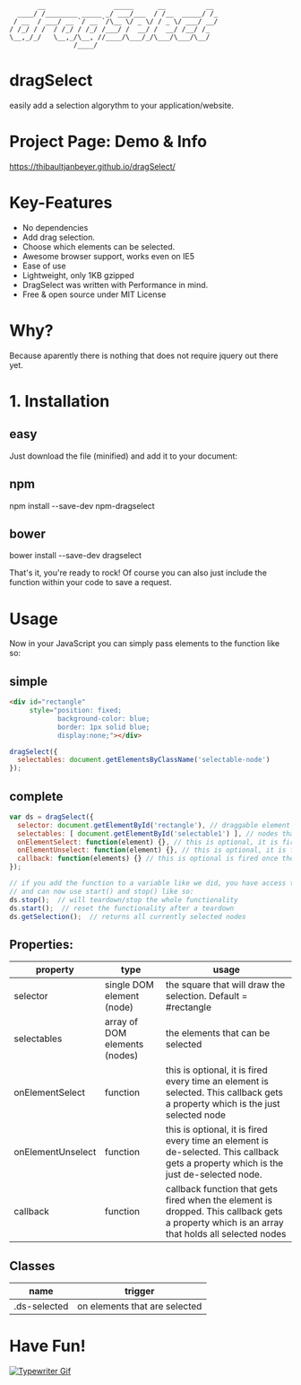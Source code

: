 ```
       __                 _____      __          __ 
  ____/ /________ _____ _/ ___/___  / /__  _____/ /_
 / __  / ___/ __ `/ __ `/\__ \/ _ \/ / _ \/ ___/ __/
/ /_/ / /  / /_/ / /_/ /___/ /  __/ /  __/ /__/ /_  
\__,_/_/   \__,_/\__, //____/\___/_/\___/\___/\__/  
                /____/                              
```

# dragSelect
easily add a selection algorythm to your application/website.

# Project Page: Demo & Info

https://thibaultjanbeyer.github.io/dragSelect/

# Key-Features

- No dependencies
- Add drag selection.
- Choose which elements can be selected.
- Awesome browser support, works even on IE5
- Ease of use
- Lightweight, only 1KB gzipped
- DragSelect was written with Performance in mind.
- Free & open source under MIT License

# Why?

Because aparently there is nothing that does not require jquery out there yet.

# 1. Installation
## easy

Just download the file (minified) and add it to your document:

<script src="https://thibaultjanbeyer.github.io/dragSelect/ds.min.js"></script>

## npm

npm install --save-dev npm-dragselect

## bower

bower install --save-dev dragselect

That's it, you're ready to rock!
Of course you can also just include the function within your code to save a request.

# Usage

Now in your JavaScript you can simply pass elements to the function like so:

## simple

```html
<div id="rectangle" 
     style="position: fixed;
            background-color: blue;
            border: 1px solid blue;
            display:none;"></div>
```

```JavaScript
dragSelect({
  selectables: document.getElementsByClassName('selectable-node')
});
```

## complete

```JavaScript
var ds = dragSelect({
  selector: document.getElementById('rectangle'), // draggable element '#rectangle is default but can be set to anything'
  selectables: [ document.getElementById('selectable1') ], // nodes that can be selected as array
  onElementSelect: function(element) {}, // this is optional, it is fired every time an element is selected. (element) = just selected node
  onElementUnselect: function(element) {}, // this is optional, it is fired every time an element is de-selected. (element) = just de-selected node.
  callback: function(elements) {} // this is optional is fired once the user releases the mouse. (elements) = array of selected nodes.
});

// if you add the function to a variable like we did, you have access to all its functions
// and can now use start() and stop() like so:
ds.stop();  // will teardown/stop the whole functionality
ds.start();  // reset the functionality after a teardown
ds.getSelection();  // returns all currently selected nodes
```

## Properties:
| property | type | usage |
|--- |--- |--- |
|selector |single DOM element (node) |the square that will draw the selection. Default = #rectangle|
|selectables |array of DOM elements (nodes) |the elements that can be selected|
|onElementSelect |function |this is optional, it is fired every time an element is selected. This callback gets a property which is the just selected node|
|onElementUnselect |function |this is optional, it is fired every time an element is de-selected. This callback gets a property which is the just de-selected node.|
|callback |function |callback function that gets fired when the element is dropped. This callback gets a property which is an array that holds all selected nodes|

## Classes
| name | trigger |
|--- |--- |
|.ds-selected | on elements that are selected

# Have Fun!

[![Typewriter Gif](https://thibaultjanbeyer.github.io/dragSelect/typewriter.gif)](http://thibaultjanbeyer.com/)